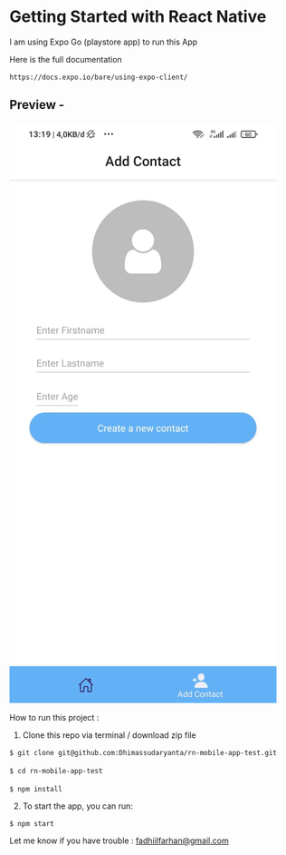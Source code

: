 # Getting Started with React Native

I am using Expo Go (playstore app) to run this App 

Here is the full documentation
``` 
https://docs.expo.io/bare/using-expo-client/
``` 
## Preview - 

<img src="screenshoot/screenshoot.gif">


How to run this project :

1. Clone this repo via terminal / download zip file

``` 
$ git clone git@github.com:Dhimassudaryanta/rn-mobile-app-test.git

$ cd rn-mobile-app-test

$ npm install
```

2. To start the app, you can run:

```
$ npm start
```

Let me know if you have trouble : fadhiilfarhan@gmail.com

